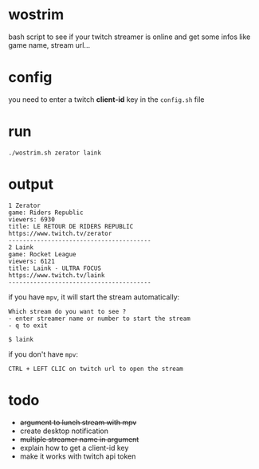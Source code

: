 # wostrim
bash script to see if your twitch streamer is online and get some infos like game name, stream url...

# config
you need to enter a twitch **client-id** key in the `config.sh` file

# run
```
./wostrim.sh zerator laink
```
# output
```
1 Zerator
game: Riders Republic
viewers: 6930
title: LE RETOUR DE RIDERS REPUBLIC
https://www.twitch.tv/zerator
----------------------------------------
2 Laink
game: Rocket League
viewers: 6121
title: Laink - ULTRA FOCUS
https://www.twitch.tv/laink
----------------------------------------
```

if you have `mpv`, it will start the stream automatically: 
```
Which stream do you want to see ?
- enter streamer name or number to start the stream
- q to exit

$ laink
```
if you don't have `mpv`:
```
CTRL + LEFT CLIC on twitch url to open the stream
```

# todo
- ~~argument to lunch stream with mpv~~
- create desktop notification
- ~~multiple streamer name in argument~~
- explain how to get a client-id key
- make it works with twitch api token
